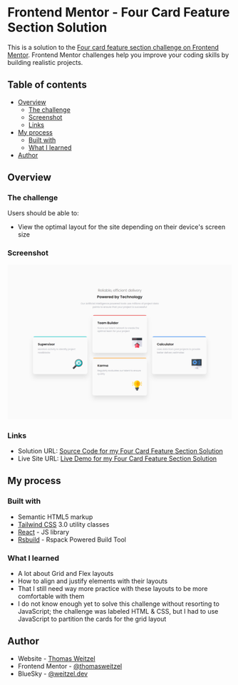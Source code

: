 # Frontend Mentor - Four Card Feature Section Solution

This is a solution to the [Four card feature section challenge on Frontend Mentor](https://www.frontendmentor.io/challenges/four-card-feature-section-weK1eFYK).
Frontend Mentor challenges help you improve your coding skills by building realistic projects.

## Table of contents

- [Overview](#overview)
  - [The challenge](#the-challenge)
  - [Screenshot](#screenshot)
  - [Links](#links)
- [My process](#my-process)
  - [Built with](#built-with)
  - [What I learned](#what-i-learned)
- [Author](#author)

## Overview

### The challenge

Users should be able to:

- View the optimal layout for the site depending on their device's screen size

### Screenshot

![](./images/four-card-feature-section-solution.png)

### Links

- Solution URL: [Source Code for my Four Card Feature Section Solution](https://github.com/thomasweitzel/frontend-mentor/tree/main/four-card-feature-section)
- Live Site URL: [Live Demo for my Four Card Feature Section Solution](https://pureandroid.com/frontendmentor/four-card-feature-section/)

## My process

### Built with

- Semantic HTML5 markup
- [Tailwind CSS](https://tailwindcss.com/) 3.0 utility classes
- [React](https://reactjs.org/) - JS library
- [Rsbuild](https://rsbuild.dev/) - Rspack Powered Build Tool

### What I learned

- A lot about Grid and Flex layouts
- How to align and justify elements with their layouts
- That I still need way more practice with these layouts to be more comfortable with them
- I do not know enough yet to solve this challenge without resorting to JavaScript;
  the challenge was labeled HTML & CSS, but I had to use JavaScript to partition the cards for the grid layout

## Author

- Website - [Thomas Weitzel](https://weitzel.dev/)
- Frontend Mentor - [@thomasweitzel](https://www.frontendmentor.io/profile/thomasweitzel)
- BlueSky - [@weitzel.dev](https://bsky.app/profile/weitzel.dev)
